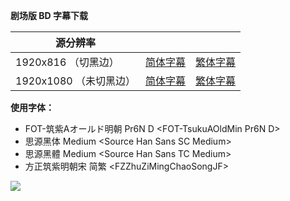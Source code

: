 **剧场版 BD 字幕下载**

| 源分辨率               |                                                              |                                                              |
| ---------------------- | ------------------------------------------------------------ | ------------------------------------------------------------ |
| 1920x816 （切黑边）    | [简体字幕](https://github.com/SweetSub/SweetSub-source/raw/master/Children%20of%20the%20Sea/%5BSweetSub%5D%20Children%20of%20the%20Sea.chs.ass) | [繁体字幕](https://github.com/SweetSub/SweetSub-source/raw/master/Children%20of%20the%20Sea/%5BSweetSub%5D%20Children%20of%20the%20Sea.cht.ass) |
| 1920x1080 （未切黑边） | [简体字幕](https://github.com/SweetSub/SweetSub-source/raw/master/Children%20of%20the%20Sea/%5BSweetSub%5D%20Children%20of%20the%20Sea.uncropped.chs.ass) | [繁体字幕](https://github.com/SweetSub/SweetSub-source/raw/master/Children%20of%20the%20Sea/%5BSweetSub%5D%20Children%20of%20the%20Sea.uncropped.cht.ass) |



**使用字体：**

- FOT-筑紫Aオールド明朝 Pr6N D \<FOT-TsukuAOldMin Pr6N D>
- 思源黑体 Medium \<Source Han Sans SC Medium>
- 思源黑體 Medium \<Source Han Sans TC Medium>
- 方正筑紫明朝宋 简繁 \<FZZhuZiMingChaoSongJF>





![](https://i.loli.net/2020/05/20/WuCzkVMAOYRBaFd.png)